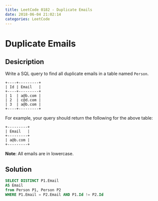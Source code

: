 ```yaml
---
title: LeetCode 0182 - Duplicate Emails
date: 2018-06-04 21:02:14
categories: LeetCode
---
```

# Duplicate Emails

<!--more-->

## Desicription

Write a SQL query to find all duplicate emails in a table named `Person`.

```
+----+---------+
| Id | Email   |
+----+---------+
| 1  | a@b.com |
| 2  | c@d.com |
| 3  | a@b.com |
+----+---------+
```

For example, your query should return the following for the above table:

```
+---------+
| Email   |
+---------+
| a@b.com |
+---------+
```

**Note**: All emails are in lowercase.

## Solution

```sql
SELECT DISTINCT P1.Email
AS Email
from Person P1, Person P2
WHERE P1.Email = P2.Email AND P1.Id != P2.Id
```